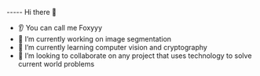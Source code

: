 ----- Hi there 👋
* 👂 You can call me Foxyyy
* 🔭 I’m currently working on image segmentation 
* 🌱 I’m currently learning computer vision and cryptography
* 🤝 I’m looking to collaborate on any project that uses technology to solve current world problems
###
